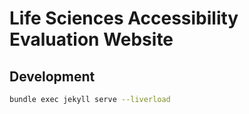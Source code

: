 # Life Sciences Accessibility Evaluation Website

## Development

```sh
bundle exec jekyll serve --liverload
```

